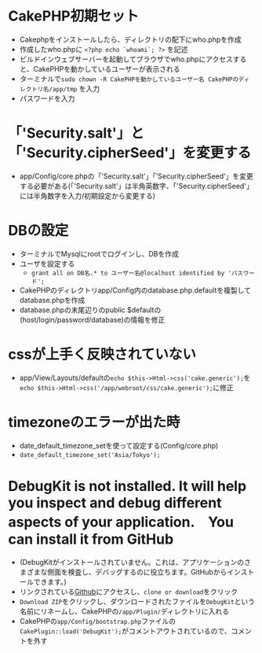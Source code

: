 # CakePHP初期セット
- Cakephpをインストールしたら、ディレクトリの配下にwho.phpを作成
- 作成したwho.phpに ``<?php echo `whoami`; ?>`` を記述
- ビルドインウェブサーバーを起動してブラウザでwho.phpにアクセスすると、CakePHPを動かしているユーザーが表示される
- ターミナルで`sudo chown -R CakePHPを動かしているユーザー名 CakePHPのディレクトリ名/app/tmp` を入力
- パスワードを入力

# 「'Security.salt'」と「'Security.cipherSeed'」を変更する
- app/Config/core.phpの「'Security.salt'」「'Security.cipherSeed'」を変更する必要がある(「'Security.salt'」は半角英数字、「'Security.cipherSeed'」には半角数字を入力/初期設定から変更する)

# DBの設定
- ターミナルでMysqlにrootでログインし、DBを作成
- ユーザを設定する
  - `grant all on DB名.* to ユーザー名@localhost identified by 'パスワード';`
- CakePHPのディレクトリapp/Config内のdatabase.php.defaultを複製してdatabase.phpを作成
- database.phpの末尾辺りのpublic $defaultの(host/login/password/database)の情報を修正

# cssが上手く反映されていない
-  app/View/Layouts/defaultの`echo $this->Html->css('cake.generic');`を`echo $this->Html->css('/app/webroot/css/cake.generic');`に修正

# timezoneのエラーが出た時
- date_default_timezone_setを使って設定する(Config/core.php)
 - `date_default_timezone_set('Asia/Tokyo');` 
 
# DebugKit is not installed. It will help you inspect and debug different aspects of your application.　You can install it from GitHub
- (DebugKitがインストールされていません。これは、アプリケーションのさまざまな側面を検査し、デバッグするのに役立ちます。GitHubからインストールできます。)
- リンクされている[Github](https://github.com/cakephp/debug_kit/tree/2.2)にアクセスし、`clone or download`をクリック
- `Download ZIP`をクリックし、ダウンロードされたファイルを`DebugKit`という名前にリネームし、CakePHPの`/app/Plugin/`ディレクトリに入れる
- CakePHPの`app/Config/bootstrap.php`ファイルの`CakePlugin::load('DebugKit');`がコメントアウトされているので、コメントを外す
